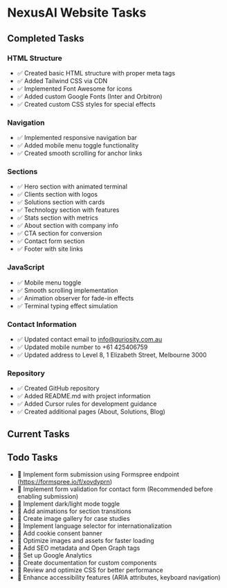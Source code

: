 # NexusAI Website Tasks

## Completed Tasks

### HTML Structure
- ✅ Created basic HTML structure with proper meta tags
- ✅ Added Tailwind CSS via CDN
- ✅ Implemented Font Awesome for icons
- ✅ Added custom Google Fonts (Inter and Orbitron)
- ✅ Created custom CSS styles for special effects

### Navigation
- ✅ Implemented responsive navigation bar
- ✅ Added mobile menu toggle functionality
- ✅ Created smooth scrolling for anchor links

### Sections
- ✅ Hero section with animated terminal
- ✅ Clients section with logos
- ✅ Solutions section with cards
- ✅ Technology section with features
- ✅ Stats section with metrics
- ✅ About section with company info
- ✅ CTA section for conversion
- ✅ Contact form section
- ✅ Footer with site links

### JavaScript
- ✅ Mobile menu toggle
- ✅ Smooth scrolling implementation
- ✅ Animation observer for fade-in effects
- ✅ Terminal typing effect simulation

### Contact Information
- ✅ Updated contact email to info@quriosity.com.au
- ✅ Updated mobile number to +61 425406759
- ✅ Updated address to Level 8, 1 Elizabeth Street, Melbourne 3000

### Repository
- ✅ Created GitHub repository
- ✅ Added README.md with project information
- ✅ Added Cursor rules for development guidance
- ✅ Created additional pages (About, Solutions, Blog)

## Current Tasks

## Todo Tasks
- 📝 Implement form submission using Formspree endpoint (https://formspree.io/f/xovdyprn)
- 📝 Implement form validation for contact form (Recommended before enabling submission)
- 📝 Implement dark/light mode toggle
- 📝 Add animations for section transitions
- 📝 Create image gallery for case studies
- 📝 Implement language selector for internationalization
- 📝 Add cookie consent banner
- 📝 Optimize images and assets for faster loading
- 📝 Add SEO metadata and Open Graph tags
- 📝 Set up Google Analytics
- 📝 Create documentation for custom components
- 📝 Review and optimize CSS for better performance
- 📝 Enhance accessibility features (ARIA attributes, keyboard navigation)
